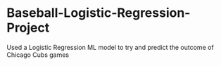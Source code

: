 # Baseball-Logistic-Regression-Project
Used a Logistic Regression ML model to try and predict the outcome of Chicago Cubs games
